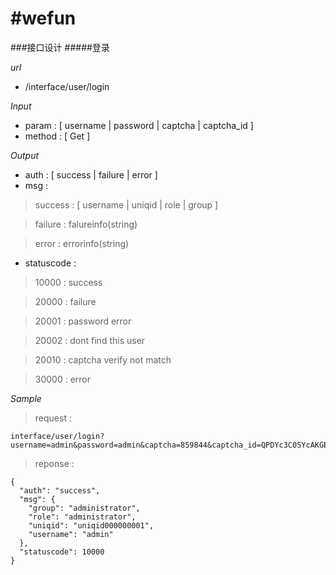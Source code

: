 #wefun
================
###接口设计
#####登录

*url*
- /interface/user/login

*Input*
- param : [ username | password | captcha | captcha_id ]
- method : [ Get ]

*Output*
- auth : [ success | failure | error ]
- msg : 

> success : [ username | uniqid | role | group ]

> failure :  falureinfo(string)

> error : errorinfo(string)

- statuscode :

> 10000 : success

> 20000 : failure

> 20001 : password error

> 20002 : dont find this user

> 20010 : captcha verify not match

> 30000 : error

*Sample*

> request : 
```
interface/user/login?username=admin&password=admin&captcha=859844&captcha_id=QPDYc3C0SYcAKGB
```
> reponse : 
```
{
  "auth": "success",
  "msg": {
    "group": "administrator",
    "role": "administrator",
    "uniqid": "uniqid000000001",
    "username": "admin"
  },
  "statuscode": 10000
}
```
